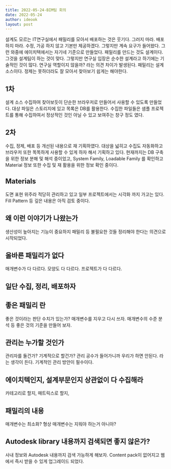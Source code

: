 ```yaml
---
title: 2022-05-24-BIM팀 회의
date: 2022-05-24
author: ideook
layout: post
---
```


설계도 모르는 IT연구실에서 패밀리를 모아서 배포하는 것은 웃기다. 그러지 마라. 배포하지 마라. 수정, 가공 하지 않고 기본만 제공하겠다. 그렇지만 계속 요구가 들어왔다. 그런 와중에 에이치텍에서는 자기네 기준으로 만들었다. 패밀리를 만드는 것도 설계이다. 그것을 설계팀이 하는 것이 맞다. 그렇지만 연구실 입장은 순수한 설계라고 하기에는 기술적인 것이 많다. 연구실 역할이지 않을까? 라는 의견 차이가 발생된다. 패밀리는 설계 소스이다. 정제는 못하더라도 잘 모아서 찾아보기 쉽게는 해야한다. 


## 1차
설계 소스 수집하여 찾아보듯이 단순한 브라우저로 만들어서 사용할 수 있도록 만들었다. 대상 파일은 스토리지에 있고 목록은 DB를 활용한다. 수집한 파일들은 샘플 프로젝트를 통해 수집하여서 정상적인 것인 아닐 수 있고 보여주는 창구 정도 였다. 


## 2차
수집, 정제, 배포 등 개선된 내용으로 재 기획하였다. 대상을 넓히고 수집도 자동화하고 브라우저 또한 똑똑하게 사용할 수 있게 하자 해서 기획하고 있다. 현재까지는 DB 구축을 위한 정보 분해 및 해석 중이었고, System Family, Loadable Family 를 확인하고 Material 정보 또한 수집 및 재 활용을 위한 정보 확인 중이다.


## Materials
도면 표현 위주라 적당히 관리하고 있고 일부 프로젝트에서는 시각화 까지 가고는 있다. Fill Pattern 등 깊은 내용은 아직 검토 중이다.


## 왜 이런 이야기가 나왔는가
생산성이 높아지는 기능이 중요하지 패밀리 등 불필요한 것들 정리해야 한다는 의견으로 시작되었다.


## 올바른 패밀리가 없다
매개변수가 다 다르다. 모양도 다 다르다. 프로젝트가 다 다르다.


## 일단 수집, 정리, 배포하자


## 좋은 패밀리 란
좋은 것이라는 판단 수치가 있는가? 매개변수를 지우고 다시 쓰자. 매개변수의 수준 분석 등 좋은 것의 기준을 만들어 보자.


## 관리는 누가할 것인가
관리자를 둘건가? 기계적으로 할건가? 관리 공수가 들어가니까 우리가 하면 안된다. 라는 생각이 든다.
기계적인 관리 방안이 필수이다.


## 에이치텍인지, 설계부문인지 상관없이 다 수집해라
카테고리로 할지, 매트릭스로 할지,


## 패밀리의 내용
매개변수는 최소화? 형상 매개변수는 지워야 하는거 아니아?


## Autodesk library 내용까지 검색되면 좋지 않은가?
사내 정보와 Autodesk 내용까지 검색 가능하게 해보자. Content pack이 없어지고 웹에서 즉시 받을 수 있게 업그레이드 되었다.












